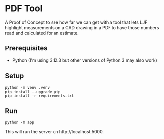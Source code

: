 # PDF Tool

A Proof of Concept to see how far we can get with a tool that lets LJF highlight measurements on a CAD drawing in a PDF to have those numbers read and calculated for an estimate.

## Prerequisites

- Python (I'm using 3.12.3 but other versions of Python 3 may also work)

## Setup

```shell
python -m venv .venv
pip install --upgrade pip
pip install -r requirements.txt
```

## Run

```shell
python -m app
```

This will run the server on http://localhost:5000.
